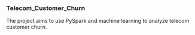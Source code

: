 ### Telecom_Customer_Churn
The project aims to use PySpark and machine learning to analyze telecom customer churn. 
